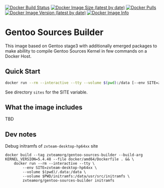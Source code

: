 [![Docker Build Status](https://img.shields.io/docker/build/zxteamorg/gentoo-sources-builder?label=Status)](https://hub.docker.com/r/zxteamorg/gentoo-sources-builder/builds)
[![Docker Image Size (latest by date)](https://img.shields.io/docker/image-size/zxteamorg/gentoo-sources-builder?label=Size)](https://hub.docker.com/r/zxteamorg/gentoo-sources-builder/tags)
[![Docker Pulls](https://img.shields.io/docker/pulls/zxteamorg/gentoo-sources-builder?label=Pulls)](https://hub.docker.com/r/zxteamorg/gentoo-sources-builder)
[![Docker Image Version (latest by date)](https://img.shields.io/docker/v/zxteamorg/gentoo-sources-builder?sort=semver&label=Version)](https://hub.docker.com/r/zxteamorg/gentoo-sources-builder/tags)
[![Docker Image Info](https://images.microbadger.com/badges/image/zxteamorg/gentoo-sources-builder.svg)](https://hub.docker.com/r/zxteamorg/gentoo-sources-builder/dockerfile)

# Gentoo Sources Builder

This image based on Gentoo stage3 with additionally emerged packages to make abillity to compile Gentoo Sources Kernel in few commands on a Docker Host.


## Quick Start

```bash
docker run --rm --interactive --tty --volume $(pwd):/data [--env SITE=zxteam-desktop-hp64xx] zxteamorg/gentoo-sources-builder kernel
```

See directory `sites` for the SITE variable.

## What the image includes

TBD



## Dev notes

Debug initramfs of `zxteam-desktop-hp64xx` site

```
docker build --tag zxteamorg/gentoo-sources-builder --build-arg KERNEL_VERSION=5.4.48 --file docker/amd64/Dockerfile . && \
	docker run --rm --interactive --tty \
		--env SITE=zxteam-desktop-hp64xx \
		--volume $(pwd)/.data:/data \
		--volume $PWD/initramfs:/data/usr/src/initramfs \
		zxteamorg/gentoo-sources-builder initramfs
```
